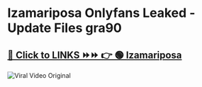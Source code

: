 
 # Izamariposa Onlyfans Leaked - Update Files gra90

## <h2><a href="https://clipsfans.com/Izamariposa&ref=git">🔗 Click to LINKS ⏩⏩ 👉 🟢 Izamariposa </a></h2>

<a href="https://clipsfans.com/Izamariposa&ref=git" rel="nofollow" data-target="animated-image.originalLink"><img src="https://i.ibb.co.com/xMMVF88/686577567.gif" alt="Viral Video Original" style="max-width: 100%; display: inline-block;" data-target="animated-image.originalImage"></a>

